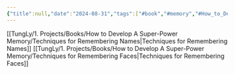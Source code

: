 ```yaml
---
{"title":null,"date":"2024-08-31","tags":["#book","#memory","#How_to_Develop_A_Super_Power_Memory"],"Chương":"Chương15","dg-publish":true,"dg-home":false,"permalink":"/tung-ly/1-projects/books/how-to-develop-a-super-power-memory/chapter-15-remembering-names-and-faces/","dgPassFrontmatter":true,"noteIcon":"","created":"2024-12-29T15:27:22.684+07:00","updated":"2025-01-01T18:39:32.626+07:00"}
---
```


[[TungLy/1. Projects/Books/How to Develop A Super-Power Memory/Techniques for Remembering Names\|Techniques for Remembering Names]]
[[TungLy/1. Projects/Books/How to Develop A Super-Power Memory/Techniques for Remembering Faces\|Techniques for Remembering Faces]]